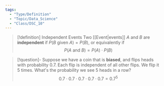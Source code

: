 ```yaml
---
tags:
  - "Type/Definition"
  - "Topic/Data_Science"
  - "Class/DSC_10"
---
```


> [!definition] Independent Events
> Two [[Event|events]] $A$ and $B$ are **independent** if $P(B\text{ given }A)=P(B)$, or equivalently if $$P(A\text{ and }B)=P(A)\cdot P(B)$$

> [!question]- Suppose we have a coin that is **biased**, and flips heads with probability 0.7. Each flip is independent of all other flips. We flip it 5 times. What's the probability we see 5 heads in a row?
> $$0.7\cdot0.7\cdot0.7\cdot0.7\cdot0.7=0.7^5$$